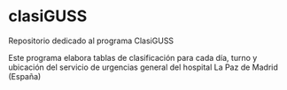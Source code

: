# clasiGUSS

Repositorio dedicado al programa ClasiGUSS

Este programa elabora tablas de clasificación para cada día, turno y ubicación del servicio de urgencias general del hospital La Paz de Madrid (España)
